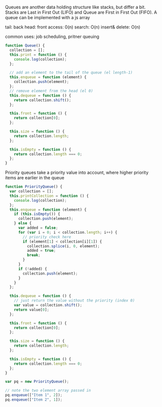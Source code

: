 Queues are another data holding structure like stacks, but differ a bit. Stacks are Last in First Out (LIFO) and Queue are First in First Out (FIFO). A queue can be implemented with a js array

tail: back
head: front
access: 0(n)
search: O(n)
insert& delete: O(n)

common uses: job scheduling, pritner queuing

```js
function Queue() {
  collection = [];
  this.print = function () {
    console.log(collection);
  };

  // add an element to the tail of the queue (el length-1)
  this.enqueue = function (element) {
    collection.push(element);
  };
  // remove element from the head (el 0)
  this.dequeue = function () {
    return collection.shift();
  };

  this.front = function () {
    return collection[0];
  };

  this.size = function () {
    return collection.length;
  };

  this.isEmpty = function () {
    return collection.length === 0;
  };
}
```

Priority queues take a priority value into account, where higher priority items are earlier in the queue

```js
function PriorityQueue() {
  var collection = [];
  this.printCollection = function () {
    console.log(collection);
  };
  this.enqueue = function (element) {
    if (this.isEmpty()) {
      collection.push(element);
    } else {
      var added = false;
      for (var i = 0; i < collection.length; i++) {
        // priority check here
        if (element[1] < collection[i][1]) {
          collection.splice(i, 0, element);
          added = true;
          break;
        }
      }
      if (!added) {
        collection.push(element);
      }
    }
  };

  this.dequeue = function () {
    // just return the value without the priority (index 0)
    var value = collection.shift();
    return value[0];
  };

  this.front = function () {
    return collection[0];
  };

  this.size = function () {
    return collection.length;
  };

  this.isEmpty = function () {
    return collection.length === 0;
  };
}

var pq = new PriorityQueue();

// note the two element array passed in
pq.enqueue(["Item 1", 2]);
pq.enqueue(["Item 2", 1]);
```
